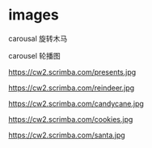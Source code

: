 # images


carousal 旋转木马

carousel 轮播图

https://cw2.scrimba.com/presents.jpg

https://cw2.scrimba.com/reindeer.jpg

https://cw2.scrimba.com/candycane.jpg

https://cw2.scrimba.com/cookies.jpg

https://cw2.scrimba.com/santa.jpg

